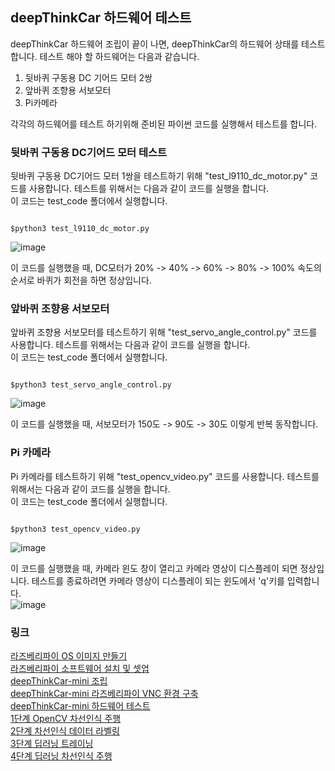 
## deepThinkCar 하드웨어 테스트
deepThinkCar 하드웨어 조립이 끝이 나면, deepThinkCar의 하드웨어 상태를 테스트 합니다. 테스트 해야 할 하드웨어는 다음과 같습니다. 

1. 뒷바퀴 구동용 DC 기어드 모터 2쌍 
2. 앞바퀴 조향용 서보모터 
3. Pi카메라 

각각의 하드웨어를 테스트 하기위해 준비된 파이썬 코드를 실행해서 테스트를 합니다.  

### 뒷바퀴 구동용 DC기어드 모터 테스트 
뒷바퀴 구동용 DC기어드 모터 1쌍을 테스트하기 위해 "test_l9110_dc_motor.py" 코드를 사용합니다. 테스트를 위해서는 다음과 같이 코드를 실행을 합니다.   
이 코드는 test_code 폴더에서 실행합니다. 
<pre><code>
$python3 test_l9110_dc_motor.py
</code></pre>
![image](https://user-images.githubusercontent.com/76054530/127595231-5bfaeabf-d835-4dd6-acfd-c98bdf4a9774.png)

이 코드를 실행했을 때, DC모터가 20% -> 40% -> 60% -> 80% -> 100% 속도의 순서로 바퀴가 회전을 하면 정상입니다. 

### 앞바퀴 조향용 서보모터 
앞바퀴 조향용 서보모터를 테스트하기 위해 "test_servo_angle_control.py" 코드를 사용합니다. 테스트를 위해서는 다음과 같이 코드를 실행을 합니다.    
이 코드는 test_code 폴더에서 실행합니다. 
<pre><code>
$python3 test_servo_angle_control.py
</code></pre>
![image](https://user-images.githubusercontent.com/76054530/127595570-dc9493eb-3201-4b46-b730-e75b603b925b.png)

이 코드를 실행했을 때, 서보모터가 150도 -> 90도 -> 30도 이렇게 반복 동작합니다. 

### Pi 카메라 
Pi 카메라를 테스트하기 위해 "test_opencv_video.py" 코드를 사용합니다. 테스트를 위해서는 다음과 같이 코드를 실행을 합니다.    
이 코드는 test_code  폴더에서 실행합니다.    
<pre><code>
$python3 test_opencv_video.py
</code></pre>
![image](https://user-images.githubusercontent.com/76054530/127595646-7c19f192-9d07-44e1-8b32-131989db6b3f.png)

이 코드를 실행했을 때, 카메라 윈도 창이 열리고 카메라 영상이 디스플레이 되면 정상입니다. 테스트를 종료하려면 카메라 영상이 디스플레이 되는 윈도에서 'q'키를 입력합니다.     
![image](https://user-images.githubusercontent.com/76054530/127595713-3f3bca11-f36a-405d-a12a-bb0930180849.png)

### 링크
[라즈베리파이 OS 이미지 만들기](https://jd-edu.github.io/deepThinkCar_mini/doc/os)      
[라즈베리파이 소프트웨어 설치 및 셋업](https://jd-edu.github.io/deepThinkCar_mini/doc/setup)       
[deepThinkCar-mini 조립](https://jd-edu.github.io/deepThinkCar_mini/doc/assembly)   
[deepThinkCar-mini 라즈베리파이 VNC 환경 구축](https://jd-edu.github.io/deepThinkCar_mini/doc/vnc)     
[deepThinkCar-mini 하드웨어 테스트](https://jd-edu.github.io/deepThinkCar_mini/doc/hardware)     
[1단계 OpenCV 차선인식 주행](https://jd-edu.github.io/deepThinkCar_mini/doc/step_1)        
[2단계 차선인식 데이터 라벨링](https://jd-edu.github.io/deepThinkCar_mini/doc/step_2)      
[3단계 딥러닝 트레이닝](https://jd-edu.github.io/deepThinkCar_mini/doc/step_3)     
[4단계 딥러닝 차선인식 주행](https://jd-edu.github.io/deepThinkCar_mini/doc/step_4)    

